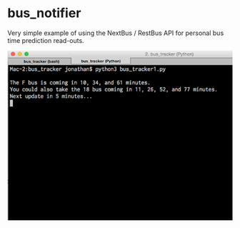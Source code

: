 # bus_notifier
Very simple example of using the NextBus / RestBus API for personal bus time prediction read-outs.

![interface screenshot](screenshots/demo.png "Printed and spoken text on OS X.")
